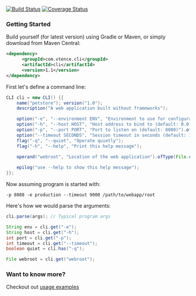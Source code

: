 [![Build Status](https://travis-ci.org/testinfected/cli.png?branch=master)](https://travis-ci.org/testinfected/cli)
[![Coverage Status](https://coveralls.io/repos/testinfected/cli/badge.png)](https://coveralls.io/r/testinfected/cli)

### Getting Started
Build yourself (for latest version) using Gradle or Maven, or simply download from Maven Central:

```xml
<dependency>
      <groupId>com.vtence.cli</groupId>
      <artifactId>cli</artifactId>
      <version>1.1</version>
</dependency>
```

First let's define a command line:

```java
CLI cli = new CLI() {{
    name("petstore"); version("1.0");
    description("A web application built without frameworks");

    option("-e", "--environment ENV", "Environment to use for configuration (default: development)").defaultingTo("development");
    option("-h", "--host HOST", "Host address to bind to (default: 0.0.0.0)").defaultingTo("0.0.0.0");
    option("-p", "--port PORT", "Port to listen on (default: 8080)").ofType(int.class).defaultingTo(8080);
    option("--timeout SECONDS", "Session timeout in seconds (default: 15 min)").ofType(int.class).defaultingTo(900);
    flag("-q", "--quiet", "Operate quietly");
    flag("-h", "--help", "Print this help message");

    operand("webroot", "Location of the web application").ofType(File.class);
    
    epilog("use --help to show this help message");
}};
```

Now assuming program is started with:

```-p 8088 -e production --timeout 9000 /path/to/webapp/root```

Here's how we would parse the arguments:

```java
cli.parse(args); // Typical program args

String env = cli.get("-e");
String host = cli.get("-h");
int port = cli.get("-p");
int timeout = cli.get("--timeout");
boolean quiet = cli.has("-q");

File webroot = cli.get("webroot");
```

### Want to know more?

Checkout out [usage examples](https://github.com/testinfected/cli/blob/master/src/test/java/com/vtence/cli/CLIUsageTest.java)
